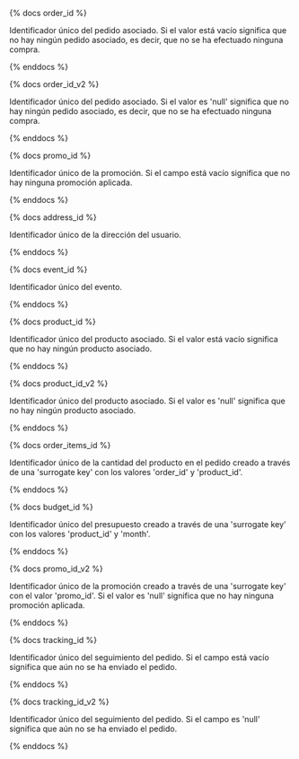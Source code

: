 {% docs order_id %}

Identificador único del pedido asociado.
Si el valor está vacío significa que no hay ningún pedido asociado, 
es decir, que no se ha efectuado ninguna compra.

{% enddocs %}

{% docs order_id_v2 %}

Identificador único del pedido asociado.
Si el valor es 'null' significa que no hay ningún pedido asociado, 
es decir, que no se ha efectuado ninguna compra.

{% enddocs %}

{% docs promo_id %}

Identificador único de la promoción.
Si el campo está vacío significa que no hay ninguna promoción aplicada.

{% enddocs %}

{% docs address_id %}

Identificador único de la dirección del usuario.

{% enddocs %}

{% docs event_id %}

Identificador único del evento.

{% enddocs %}

{% docs product_id %}

Identificador único del producto asociado.
Si el valor está vacío significa que no hay ningún producto asociado.

{% enddocs %}

{% docs product_id_v2 %}

Identificador único del producto asociado.
Si el valor es 'null' significa que no hay ningún producto asociado.

{% enddocs %}

{% docs order_items_id %}

Identificador único de la cantidad del producto en el pedido creado 
a través de una 'surrogate key' con los valores 'order_id' y 'product_id'.

{% enddocs %}

{% docs budget_id %}

Identificador único del presupuesto creado a través de una 'surrogate key' 
con los valores 'product_id' y 'month'.

{% enddocs %}

{% docs promo_id_v2 %}

Identificador único de la promoción creado a través de una 'surrogate key' 
con el valor 'promo_id'.
Si el valor es 'null' significa que no hay ninguna promoción aplicada.

{% enddocs %}

{% docs tracking_id %}

Identificador único del seguimiento del pedido.
Si el campo está vacío significa que aún no se ha enviado el pedido.

{% enddocs %}

{% docs tracking_id_v2 %}

Identificador único del seguimiento del pedido.
Si el campo es 'null' significa que aún no se ha enviado el pedido.

{% enddocs %}